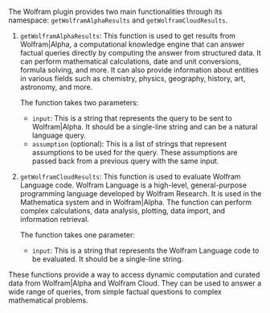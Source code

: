 The Wolfram plugin provides two main functionalities through its namespace: `getWolframAlphaResults` and `getWolframCloudResults`. 

1. `getWolframAlphaResults`: This function is used to get results from Wolfram|Alpha, a computational knowledge engine that can answer factual queries directly by computing the answer from structured data. It can perform mathematical calculations, date and unit conversions, formula solving, and more. It can also provide information about entities in various fields such as chemistry, physics, geography, history, art, astronomy, and more.

   The function takes two parameters:
   - `input`: This is a string that represents the query to be sent to Wolfram|Alpha. It should be a single-line string and can be a natural language query.
   - `assumption` (optional): This is a list of strings that represent assumptions to be used for the query. These assumptions are passed back from a previous query with the same input.

2. `getWolframCloudResults`: This function is used to evaluate Wolfram Language code. Wolfram Language is a high-level, general-purpose programming language developed by Wolfram Research. It is used in the Mathematica system and in Wolfram|Alpha. The function can perform complex calculations, data analysis, plotting, data import, and information retrieval.

   The function takes one parameter:
   - `input`: This is a string that represents the Wolfram Language code to be evaluated. It should be a single-line string.

These functions provide a way to access dynamic computation and curated data from Wolfram|Alpha and Wolfram Cloud. They can be used to answer a wide range of queries, from simple factual questions to complex mathematical problems.

